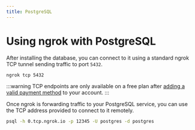 ```yaml
---
title: PostgreSQL
---
```


# Using ngrok with PostgreSQL

After installing the database, you can connect to it using a standard ngrok TCP tunnel sending traffic to port `5432`.

```bash
ngrok tcp 5432
```

:::warning
TCP endpoints are only available on a free plan after [adding a valid payment method](https://dashboard.ngrok.com/settings#id-verification) to your account.
:::

Once ngrok is forwarding traffic to your PostgreSQL service, you can use the TCP address provided to connect to it remotely.

```bash
psql -h 0.tcp.ngrok.io -p 12345 -U postgres -d postgres
```
